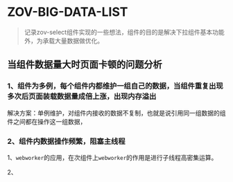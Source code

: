 # ZOV-BIG-DATA-LIST

> 记录zov-select组件实现的一些想法，组件的目的是解决下拉组件基本功能外，为承载大量数据做优化。

## 当组件数据量大时页面卡顿的问题分析

### 1、组件为多例，每个组件内都维护一组自己的数据，当组件重复出现多次后页面装载数据量成倍上涨，出现内存溢出

解决方案：单例维护，对组件内接收的数据不复制，也就是说引用同一组数据的组件之间都在操作这一组数据，

### 2、组件内数据操作频繁，阻塞主线程

1、`webworker`的应用，在次组件上`webworker`的作用是进行子线程高密集运算。



2、